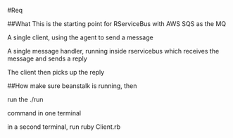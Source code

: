 #Req

##What
This is the starting point for RServiceBus with AWS SQS as the MQ

A single client, using the agent to send a message

A single message handler, running inside rservicebus which receives
the message and sends a reply

The client then picks up the reply

##How
make sure beanstalk is running, then

run the
  ./run

command in one terminal

in a second terminal, run
  ruby Client.rb
